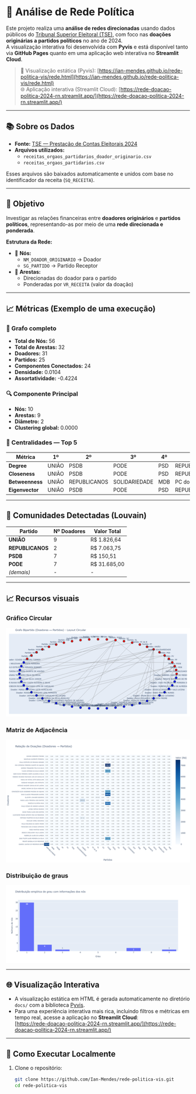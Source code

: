 # 🔗 Análise de Rede Política

Este projeto realiza uma **análise de redes direcionadas** usando dados públicos do [Tribunal Superior Eleitoral (TSE)](https://dadosabertos.tse.jus.br/dataset/prestacao-de-contas-eleitorais-2024), com foco nas **doações originárias a partidos políticos** no ano de 2024.  
A visualização interativa foi desenvolvida com **Pyvis** e está disponível tanto via **GitHub Pages** quanto em uma aplicação web interativa no **Streamlit Cloud**.

> 📍 Visualização estática (Pyvis): [https://ian-mendes.github.io/rede-politica-vis/rede.html](https://ian-mendes.github.io/rede-politica-vis/rede.html)  
> 🌐 Aplicação interativa (Streamlit Cloud): [https://rede-doacao-politica-2024-rn.streamlit.app/](https://rede-doacao-politica-2024-rn.streamlit.app/)

---

## 📚 Sobre os Dados

- **Fonte:** [TSE — Prestação de Contas Eleitorais 2024](https://dadosabertos.tse.jus.br/)
- **Arquivos utilizados:**
  - `receitas_orgaos_partidarios_doador_originario.csv`
  - `receitas_orgaos_partidarios.csv`

Esses arquivos são baixados automaticamente e unidos com base no identificador da receita (`SQ_RECEITA`).

---

## 🎯 Objetivo

Investigar as relações financeiras entre **doadores originários** e **partidos políticos**, representando-as por meio de uma **rede direcionada e ponderada**.

**Estrutura da Rede:**

- 🔹 **Nós:**
  - `NM_DOADOR_ORIGINARIO` → Doador
  - `SG_PARTIDO` → Partido Receptor
- 🔹 **Arestas:**
  - Direcionadas do doador para o partido
  - Ponderadas por `VR_RECEITA` (valor da doação)

---

## 📈 Métricas (Exemplo de uma execução)

### 🧮 Grafo completo

- **Total de Nós:** 56  
- **Total de Arestas:** 32  
- **Doadores:** 31  
- **Partidos:** 25  
- **Componentes Conectados:** 24  
- **Densidade:** 0.0104  
- **Assortatividade:** -0.4224  

### 🔍 Componente Principal

- **Nós:** 10  
- **Arestas:** 9  
- **Diâmetro:** 2  
- **Clustering global:** 0.0000  

### 💠 Centralidades — Top 5

| Métrica                  | 1º            | 2º            | 3º           | 4º           | 5º              |
|--------------------------|---------------|---------------|--------------|--------------|-----------------|
| **Degree**               | UNIÃO         | PSDB          | PODE         | PSD          | REPUBLICANOS    |
| **Closeness**            | UNIÃO         | PSDB          | PODE         | PSD          | REPUBLICANOS    |
| **Betweenness**          | UNIÃO         | REPUBLICANOS  | SOLIDARIEDADE| MDB          | PC do B         |
| **Eigenvector**          | UNIÃO         | PSDB          | PODE         | PSD          | REPUBLICANOS    |

---

## 🧩 Comunidades Detectadas (Louvain)

| Partido          | Nº Doadores | Valor Total        |
|------------------|-------------|--------------------|
| **UNIÃO**        | 9           | R$ 1.826,64        |
| **REPUBLICANOS** | 2           | R$ 7.063,75        |
| **PSDB**         | 7           | R$ 150,51          |
| **PODE**         | 7           | R$ 31.685,00       |
| *(demais)*       | -           | -                  |

---

## 📈 Recursos visuais

### Gráfico Circular
![Gráfico Circular do Grafo Bipartido](images/circular_plot.png)

### Matriz de Adjacência
![Matriz de Adjacência](images/matriz_de_adjacencia.png)

### Distribuição de graus
![Distribuição de graus](images/distribuicao_de_graus.png)

---
## 🌐 Visualização Interativa

- A visualização estática em HTML é gerada automaticamente no diretório `docs/` com a biblioteca [Pyvis](https://pyvis.readthedocs.io/).  
- Para uma experiência interativa mais rica, incluindo filtros e métricas em tempo real, acesse a aplicação no **Streamlit Cloud**:  
  [https://rede-doacao-politica-2024-rn.streamlit.app/](https://rede-doacao-politica-2024-rn.streamlit.app/)

---

## 🚀 Como Executar Localmente

1. Clone o repositório:
   ```bash
   git clone https://github.com/Ian-Mendes/rede-politica-vis.git
   cd rede-politica-vis
